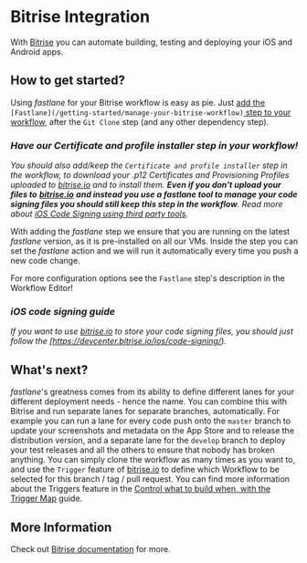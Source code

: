 # Bitrise Integration

With [Bitrise](https://www.bitrise.io) you can automate building, testing and deploying your iOS and Android apps.

## How to get started?

Using _fastlane_ for your Bitrise workflow is easy as pie. Just [add the ](https://devcenter.bitrise.io/getting-started/manage-your-bitrise-workflow)`[Fastlane](/getting-started/manage-your-bitrise-workflow)`[ step to your
workflow](https://devcenter.bitrise.io/getting-started/manage-your-bitrise-workflow),
after the `Git Clone` step (and any other dependency step).

### _Have our Certificate and profile installer step in your workflow!_
_You should also add/keep the `Certificate and profile installer` step in the workflow, to download your .p12 Certificates and Provisioning Profiles uploaded to [bitrise.io](https://www.bitrise.io) and to install them. **Even if you don't upload your files to** [**bitrise.io**](https://www.bitrise.io) **and instead you use a fastlane tool to manage your code signing files you should still keep this step in the workflow**. Read more about [iOS Code Signing using third party tools](https://devcenter.bitrise.io/ios/code-signing/#use-a-third-party-tool-to-manage-your-code-signing-files)._

With adding the _fastlane_ step we ensure that you are running on the latest _fastlane_ version, as it is pre-installed on all our VMs. Inside the step you can set the _fastlane_ action and we will run it automatically every time you push a new code change.

For more configuration options see the `Fastlane` step's description in the Workflow Editor!

### _iOS code signing guide_
_If you want to use [bitrise.io](https://www.bitrise.io) to store your code signing files, you should just follow the [https://devcenter.bitrise.io/ios/code-signing/)._

## What's next?

_fastlane_'s greatness comes from its ability to define different lanes for your different deployment needs - hence the name.
You can combine this with Bitrise and run separate lanes for separate branches, automatically.
For example you can run a lane for every code push onto the `master` branch to update your
screenshots and metadata on the App Store and to release the distribution version,
and a separate lane for the `develop` branch to deploy your test releases
and all the others to ensure that nobody has broken anything.
You can simply clone the workflow as many times as you want to,
and use the `Trigger` feature of [bitrise.io](https://www.bitrise.io) to define
which Workflow to be selected for this branch / tag / pull request.
You can find more information about the Triggers feature in the
[Control what to build when, with the Trigger Map](https://devcenter.bitrise.io/builds/triggering-builds/trigger-map/) guide.

## More Information

Check out [Bitrise documentation](https://devcenter.bitrise.io/) for more.
